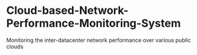 # Cloud-based-Network-Performance-Monitoring-System
Monitoring the inter-datacenter network performance over various public clouds
